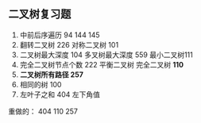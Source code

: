 ## 二叉树复习题
1. 中前后序遍历 94 144 145 
2. 翻转二叉树 226 对称二叉树 101 
3. 二叉树最大深度 104 多叉树最大深度 559 最小二叉树111
4. 完全二叉树节点个数 222 平衡二叉树 完全二叉树 **110**
5. **二叉树所有路径 257**
6. 相同的树 100 
7. 左叶子之和 404 左下角值

重做的： 404 110 257 

